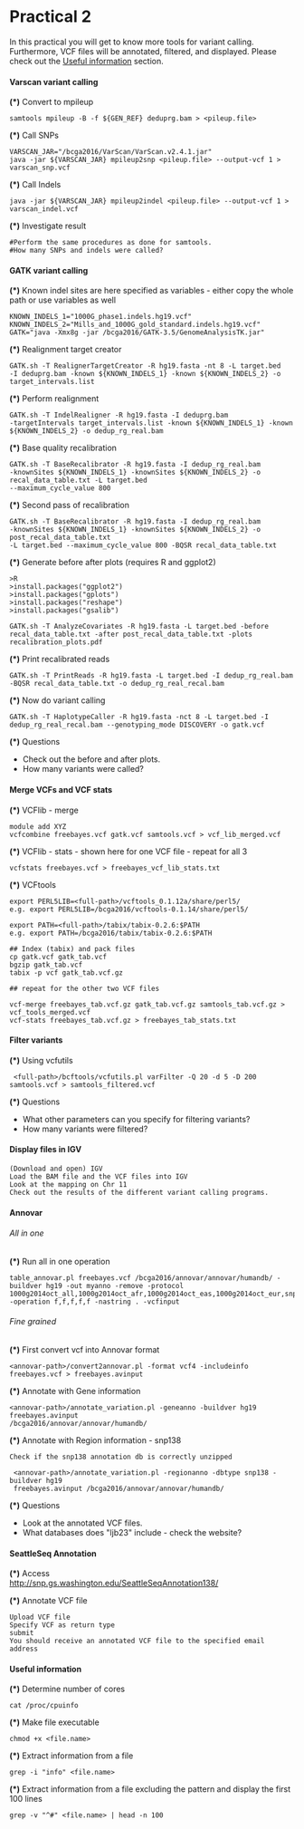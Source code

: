 # Practical 2

In this practical you will get to know more tools for variant calling. Furthermore, VCF files will be annotated, filtered, and displayed. Please check out the [Useful information](#useful-information) section.



#### Varscan variant calling

__(*)__ Convert to mpileup

    samtools mpileup -B -f ${GEN_REF} deduprg.bam > <pileup.file>

__(*)__ Call SNPs

    VARSCAN_JAR="/bcga2016/VarScan/VarScan.v2.4.1.jar"
    java -jar ${VARSCAN_JAR} mpileup2snp <pileup.file> --output-vcf 1 > varscan_snp.vcf

__(*)__ Call Indels
    
    java -jar ${VARSCAN_JAR} mpileup2indel <pileup.file> --output-vcf 1 > varscan_indel.vcf

__(*)__ Investigate result
  
    #Perform the same procedures as done for samtools.
    #How many SNPs and indels were called?


#### GATK variant calling

__(*)__ Known indel sites are here specified as variables - either copy the whole path or use variables as well

    KNOWN_INDELS_1="1000G_phase1.indels.hg19.vcf"
    KNOWN_INDELS_2="Mills_and_1000G_gold_standard.indels.hg19.vcf"
    GATK="java -Xmx8g -jar /bcga2016/GATK-3.5/GenomeAnalysisTK.jar"


__(*)__ Realignment target creator

    GATK.sh -T RealignerTargetCreator -R hg19.fasta -nt 8 -L target.bed 
    -I deduprg.bam -known ${KNOWN_INDELS_1} -known ${KNOWN_INDELS_2} -o target_intervals.list

__(*)__ Perform realignment
    
    GATK.sh -T IndelRealigner -R hg19.fasta -I deduprg.bam 
    -targetIntervals target_intervals.list -known ${KNOWN_INDELS_1} -known ${KNOWN_INDELS_2} -o dedup_rg_real.bam


__(*)__ Base quality recalibration
    
    GATK.sh -T BaseRecalibrator -R hg19.fasta -I dedup_rg_real.bam 
    -knownSites ${KNOWN_INDELS_1} -knownSites ${KNOWN_INDELS_2} -o recal_data_table.txt -L target.bed 
    --maximum_cycle_value 800


__(*)__ Second pass of recalibration
     
    GATK.sh -T BaseRecalibrator -R hg19.fasta -I dedup_rg_real.bam 
    -knownSites ${KNOWN_INDELS_1} -knownSites ${KNOWN_INDELS_2} -o post_recal_data_table.txt 
    -L target.bed --maximum_cycle_value 800 -BQSR recal_data_table.txt 


__(*)__ Generate before after plots (requires R and ggplot2)
    
    >R
    >install.packages("ggplot2")
    >install.packages("gplots")
    >install.packages("reshape")
    >install.packages("gsalib")
    
    GATK.sh -T AnalyzeCovariates -R hg19.fasta -L target.bed -before recal_data_table.txt -after post_recal_data_table.txt -plots recalibration_plots.pdf



__(*)__ Print recalibrated reads
    
    GATK.sh -T PrintReads -R hg19.fasta -L target.bed -I dedup_rg_real.bam -BQSR recal_data_table.txt -o dedup_rg_real_recal.bam


__(*)__ Now do variant calling
    
    GATK.sh -T HaplotypeCaller -R hg19.fasta -nct 8 -L target.bed -I dedup_rg_real_recal.bam --genotyping_mode DISCOVERY -o gatk.vcf

__(*)__ Questions
* Check out the before and after plots.
* How many variants were called?



#### Merge VCFs and VCF stats

__(*)__ VCFlib - merge

    module add XYZ
    vcfcombine freebayes.vcf gatk.vcf samtools.vcf > vcf_lib_merged.vcf

__(*)__ VCFlib - stats - shown here for one VCF file - repeat for all 3

    vcfstats freebayes.vcf > freebayes_vcf_lib_stats.txt



__(*)__ VCFtools

    export PERL5LIB=<full-path>/vcftools_0.1.12a/share/perl5/
    e.g. export PERL5LIB=/bcga2016/vcftools-0.1.14/share/perl5/
    
    export PATH=<full-path>/tabix/tabix-0.2.6:$PATH
    e.g. export PATH=/bcga2016/tabix/tabix-0.2.6:$PATH

    ## Index (tabix) and pack files
    cp gatk.vcf gatk_tab.vcf
    bgzip gatk_tab.vcf
    tabix -p vcf gatk_tab.vcf.gz

    ## repeat for the other two VCF files

    vcf-merge freebayes_tab.vcf.gz gatk_tab.vcf.gz samtools_tab.vcf.gz > vcf_tools_merged.vcf
    vcf-stats freebayes_tab.vcf.gz > freebayes_tab_stats.txt





#### Filter variants
__(*)__ Using vcfutils
     
     <full-path>/bcftools/vcfutils.pl varFilter -Q 20 -d 5 -D 200 samtools.vcf > samtools_filtered.vcf

__(*)__ Questions
* What other parameters can you specify for filtering variants?
* How many variants were filtered?




#### Display files in IGV

    (Download and open) IGV
    Load the BAM file and the VCF files into IGV
    Look at the mapping on Chr 11
    Check out the results of the different variant calling programs.




#### Annovar

###### All in one

__(*)__ Run all in one operation

    table_annovar.pl freebayes.vcf /bcga2016/annovar/annovar/humandb/ -buildver hg19 -out myanno -remove -protocol 1000g2014oct_all,1000g2014oct_afr,1000g2014oct_eas,1000g2014oct_eur,snp138 -operation f,f,f,f,f -nastring . -vcfinput

###### Fine grained

__(*)__ First convert vcf into Annovar format

    <annovar-path>/convert2annovar.pl -format vcf4 -includeinfo freebayes.vcf > freebayes.avinput


__(*)__ Annotate with Gene information
    
    <annovar-path>/annotate_variation.pl -geneanno -buildver hg19 freebayes.avinput 
    /bcga2016/annovar/annovar/humandb/


__(*)__ Annotate with Region information - snp138
    
    Check if the snp138 annotation db is correctly unzipped

     <annovar-path>/annotate_variation.pl -regionanno -dbtype snp138 -buildver hg19 
     freebayes.avinput /bcga2016/annovar/annovar/humandb/



__(*)__ Questions
* Look at the annotated VCF files.
* What databases does "ljb23" include - check the website?



#### SeattleSeq Annotation

__(*)__ Access<br/>
http://snp.gs.washington.edu/SeattleSeqAnnotation138/

__(*)__ Annotate VCF file

    Upload VCF file
    Specify VCF as return type
    submit
    You should receive an annotated VCF file to the specified email address
    
    
    
#### Useful information

__(*)__ Determine number of cores

    cat /proc/cpuinfo  

__(*)__ Make file executable

    chmod +x <file.name>
    
__(*)__ Extract information from a file

    grep -i "info" <file.name>
    
__(*)__ Extract information from a file excluding the pattern and display the first 100 lines

    grep -v "^#" <file.name> | head -n 100







